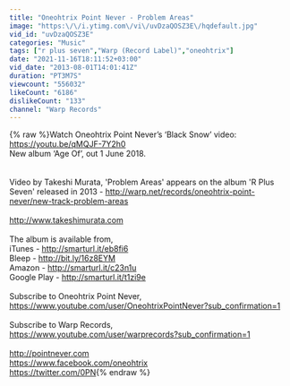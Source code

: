 ```yaml
---
title: "Oneohtrix Point Never - Problem Areas"
image: "https:\/\/i.ytimg.com\/vi\/uvDzaQOSZ3E\/hqdefault.jpg"
vid_id: "uvDzaQOSZ3E"
categories: "Music"
tags: ["r plus seven","Warp (Record Label)","oneohtrix"]
date: "2021-11-16T18:11:52+03:00"
vid_date: "2013-08-01T14:01:41Z"
duration: "PT3M7S"
viewcount: "556032"
likeCount: "6186"
dislikeCount: "133"
channel: "Warp Records"
---
```

{% raw %}Watch Oneohtrix Point Never’s ‘Black Snow’ video: <a rel="nofollow" target="blank" href="https://youtu.be/qMQJF-7Y2h0">https://youtu.be/qMQJF-7Y2h0</a><br />New album ‘Age Of’, out 1 June 2018. <br /><br /><br />Video by Takeshi Murata, 'Problem Areas' appears on the album 'R Plus Seven' released in 2013 - <a rel="nofollow" target="blank" href="http://warp.net/records/oneohtrix-point-never/new-track-problem-areas">http://warp.net/records/oneohtrix-point-never/new-track-problem-areas</a><br /><br /><a rel="nofollow" target="blank" href="http://www.takeshimurata.com">http://www.takeshimurata.com</a><br /><br />The album is available from,<br />iTunes - <a rel="nofollow" target="blank" href="http://smarturl.it/eb8fi6">http://smarturl.it/eb8fi6</a><br />Bleep - <a rel="nofollow" target="blank" href="http://bit.ly/16z8EYM">http://bit.ly/16z8EYM</a><br />Amazon - <a rel="nofollow" target="blank" href="http://smarturl.it/c23n1u">http://smarturl.it/c23n1u</a><br />Google Play - <a rel="nofollow" target="blank" href="http://smarturl.it/t1zi9e">http://smarturl.it/t1zi9e</a><br /><br />Subscribe to Oneohtrix Point Never,<br /><a rel="nofollow" target="blank" href="https://www.youtube.com/user/OneohtrixPointNever?sub_confirmation=1">https://www.youtube.com/user/OneohtrixPointNever?sub_confirmation=1</a><br /><br />Subscribe to Warp Records,<br /><a rel="nofollow" target="blank" href="https://www.youtube.com/user/warprecords?sub_confirmation=1">https://www.youtube.com/user/warprecords?sub_confirmation=1</a><br /><br /><a rel="nofollow" target="blank" href="http://pointnever.com">http://pointnever.com</a><br /><a rel="nofollow" target="blank" href="https://www.facebook.com/oneohtrix">https://www.facebook.com/oneohtrix</a><br /><a rel="nofollow" target="blank" href="https://twitter.com/0PN">https://twitter.com/0PN</a>{% endraw %}
